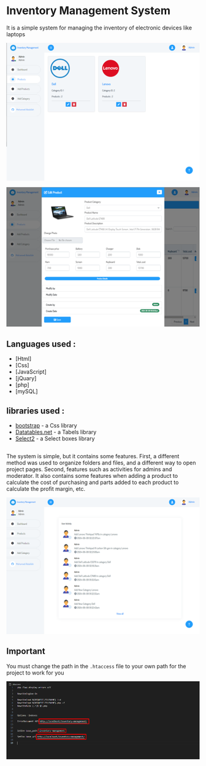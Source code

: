 # Inventory Management System


It is a simple system for managing the inventory of electronic devices like laptops 


<p align="center">
  <img src="https://raw.githubusercontent.com/Mo-AlCaesar/Inventory-management/main/inventory-management/screen-shot/224500.png">
</p>

<p align="center">
  <img src="https://raw.githubusercontent.com/Mo-AlCaesar/Inventory-management/main/inventory-management/screen-shot/231146.png">
</p>

## Languages used :

* [Html]
* [Css]
* [JavaScript]
* [jQuary]
* [php]
* [mySQL]

## libraries used :
* [bootstrap](https://getbootstrap.com/docs/5.2/getting-started/introduction/) - a Css library
* [Datatables.net](https://datatables.net/) - a Tabels library
* [Select2](https://select2.org/) - a Select boxes library

##

The system is simple, but it contains some features. 
First, a different method was used to organize folders and files, and a different way to open project pages. 
Second, features such as activities for admins and moderator. 
It also contains some features when adding a product to calculate the cost of purchasing and parts added to each product to calculate the profit margin, etc.
<p align="center">
  <img src="https://raw.githubusercontent.com/Mo-AlCaesar/Inventory-management/main/inventory-management/screen-shot/232827.png">
</p>



## Important 
You must change the path in the `.htaccess` file to your own path for the project to work for you

<p align="center">
  <img src="https://raw.githubusercontent.com/Mo-AlCaesar/Inventory-management/main/inventory-management/screen-shot/231932.png">
</p>

